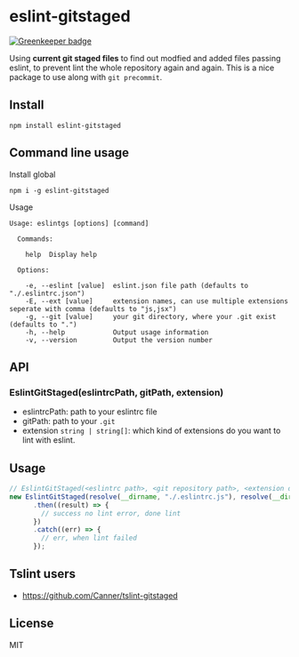 # eslint-gitstaged

[![Greenkeeper badge](https://badges.greenkeeper.io/Canner/eslint-gitstaged.svg)](https://greenkeeper.io/)

Using **current git staged files** to find out modfied and added files passing eslint, to prevent lint the whole repository again and again.  This is a nice package to use along with `git precommit`.

## Install

```
npm install eslint-gitstaged
```

## Command line usage

Install global

```
npm i -g eslint-gitstaged
```

Usage

```
Usage: eslintgs [options] [command]

  Commands:

    help  Display help

  Options:

    -e, --eslint [value]  eslint.json file path (defaults to "./.eslintrc.json")
    -E, --ext [value]     extension names, can use multiple extensions seperate with comma (defaults to "js,jsx")
    -g, --git [value]     your git directory, where your .git exist (defaults to ".")
    -h, --help            Output usage information
    -v, --version         Output the version number
```

## API

### EslintGitStaged(eslintrcPath, gitPath, extension)

- eslintrcPath: path to your eslintrc file
- gitPath: path to your `.git`
- extension `string | string[]`: which kind of extensions do you want to lint with eslint.

## Usage

```js
// EslintGitStaged(<eslintrc path>, <git repository path>, <extension default 'js'>)
new EslintGitStaged(resolve(__dirname, "./.eslintrc.js"), resolve(__dirname, "../"), ".js").start()
      .then((result) => {
        // success no lint error, done lint
      })
      .catch((err) => {
        // err, when lint failed
      });
```

## Tslint users

- https://github.com/Canner/tslint-gitstaged

## License

MIT
